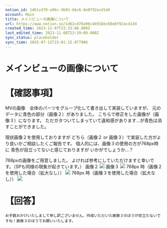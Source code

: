 ```yaml
---
notion_id: 1d61cd78-a96c-4b91-bbc6-8e8f92acd1d4
account: Main
title: メインビューの画像について
url: https://www.notion.so/1d61cd78a96c4b91bbc68e8f92acd1d4
created_time: 2023-11-07T23:33:00.000Z
last_edited_time: 2023-11-08T23:39:00.000Z
sync_status: placeholder
sync_time: 2025-07-12T15:01:15.077906
---
```

# メインビューの画像について

# 【確認事項】
MVの画像　全体のパーツをグループ化して書き出して実装していますが、
元のデータに青色の部分（画像２）がありました。
こちらで修正をした画像が（画像３）になります。
ただガタついてしまっていて違和感があります…が青色は消すことができました。

現状画像２を使用しておりますが
どちら（画像２ or 画像３）で実装した方がより良いかご相談したくご報告です。
個人的には、画像３の使用の方が768px時に 青色が目立ってないと感じておりますが
いかがでしょうか…？

768pxの画像をご用意しました。
よければ参考にしていただけますと幸いです。（SPも同様の現象が起きています。）
画像２
  ![](https://prod-files-secure.s3.us-west-2.amazonaws.com/736adce6-a3a4-4a64-9f74-d9aa055c96d2/aaf5b794-aa9d-41c7-9a65-8db15b3db2ed/mv1_pc.png?X-Amz-Algorithm=AWS4-HMAC-SHA256&X-Amz-Content-Sha256=UNSIGNED-PAYLOAD&X-Amz-Credential=ASIAZI2LB466Q63M4CMX%2F20250719%2Fus-west-2%2Fs3%2Faws4_request&X-Amz-Date=20250719T051547Z&X-Amz-Expires=3600&X-Amz-Security-Token=IQoJb3JpZ2luX2VjEIT%2F%2F%2F%2F%2F%2F%2F%2F%2F%2FwEaCXVzLXdlc3QtMiJHMEUCIBiRKgVpUrTtlxODCEgbYunlpsfDiB6Jxv%2BIVGRcdFz0AiEAzHs9mzOBPJI4CeExQUM8h8KgJ11xLuN03v7zvp%2BF4UUqiAQInf%2F%2F%2F%2F%2F%2F%2F%2F%2F%2FARAAGgw2Mzc0MjMxODM4MDUiDCygwLFXaoDtI7dqgyrcA9JSHXU5sYiZ99IJMHRFbQJV0MYqJ3498YZvHqO370RqiIG4oAhQT0SbrrToaQVfrelkrwPyquOiRL1hZTJiGOElcGEw4S1k8JrprRfXLFWNgs6y%2FswZk31cFmB40y3DJVED8Sh8f3hpQczz%2FJTQT5GDA%2B3TpRuB6HUsQd74r9bGBkgeHxJNB5qj1yiNy7coPhlRw%2FZTm06AE%2FnzHkUqwc%2FWOsWhdLVu%2FvgZebL%2FXT%2B9WAc0WQ8U17u8WWfIfu6PICJbcX7edJbU50pvH2YDRzBfFd%2BTIgleSjCO7zYdEUsJCm6k19Ze1Zw2H%2F8%2FTU%2BhX8kFRzBGentZL0SvBL8j3LuOa9YunvX9PY94%2B%2FGYhQ63OE7vtBCNbpQI586uqHzlfCTDgNLm3cA5%2BHhte%2BMnD17zjaSWSzNrNpqAH8leJGWP9Qt8bhE6qNBEq3VLf32xIJJOY0qhltuTOaygX2rMWENloNq%2BA%2BoDcQX0UMMbzDNakFtNMQgU0rxDumJZ%2BeM%2BdHivOfmKl5oGUjLX5qVK8lWaRlHiqYNN4K9M2oYKdVtVq00hIL6CP3I9oUG6GPJBu4ftwJxdTkL4LhsgtV7lyhYzVLYigzm%2F%2FGrkm4YD0RTEncGwtqHkYOi7Bus1MKyr7MMGOqUBtU%2FHxjaAEnTujQFz017qeK59IgkGo%2FEgP%2FLnH%2B7lxb8xKmgNogFp59LrLS95LmIKakg6MLR1wpYTcwKQoPAbUvi2%2BHZ3Vg3Rtw%2B3o6PqWLCNrJqA4Jbh9Mk1AbUm%2BVZ3eWAorLBhm4tlTzcnHuRiU5WMu%2FcmgwHPha5lNSMbWt%2FtSIzZ2A8NO3bAb%2FC%2Ba%2Bdh4cGtg5w6XRaqNGaU5ivIwuI1pv79&X-Amz-Signature=aaf2f2969b0bbab9e34fe1e1ee03d208c0305096b94d003033568415f4bddae2&X-Amz-SignedHeaders=host&x-amz-checksum-mode=ENABLED&x-id=GetObject)
画像３
  ![](https://prod-files-secure.s3.us-west-2.amazonaws.com/736adce6-a3a4-4a64-9f74-d9aa055c96d2/0e82731a-e21f-46ae-ba7b-7e5a6b94d8f2/%E3%82%B9%E3%82%AF%E3%83%AA%E3%83%BC%E3%83%B3%E3%82%B7%E3%83%A7%E3%83%83%E3%83%88_2023-11-06_22.21.40.png?X-Amz-Algorithm=AWS4-HMAC-SHA256&X-Amz-Content-Sha256=UNSIGNED-PAYLOAD&X-Amz-Credential=ASIAZI2LB4662XMJIMF5%2F20250719%2Fus-west-2%2Fs3%2Faws4_request&X-Amz-Date=20250719T051547Z&X-Amz-Expires=3600&X-Amz-Security-Token=IQoJb3JpZ2luX2VjEIT%2F%2F%2F%2F%2F%2F%2F%2F%2F%2FwEaCXVzLXdlc3QtMiJIMEYCIQDiEOcJVtAhgqHiaJ8yzDQLtyqsrOQLFNrSEuw37HbKQQIhAK79qWnhxzxoVR%2BAS0dP2%2Bz2yWFGTKm4mwJLFBaTgVnQKogECJ3%2F%2F%2F%2F%2F%2F%2F%2F%2F%2FwEQABoMNjM3NDIzMTgzODA1IgyfV%2BHUfn9Fn66D4%2FYq3AMmXxT2g1xKcRRehvFN4F8yoFoS2IFKbqM4rvF1zQbQSf93kerWZoTBPpN%2B%2BtmmGzgykvjyoLnpOTdxl8Q2CY4FMG6mJK7ArNeTqENqi%2FckrUiLkicAim912xkDnMn%2FG%2FxkZS562yu2%2FMDEJGl1ma%2BogoMgwF3MHjhpfGOT9quEEtqa%2F5CNaHzPQ1S8gGsT8SRMPgfgYJGae7jRDmpelc%2FUHWm0eKHPPYjrTZeTPwao2C9TXZIn61xZroDbVqOsteYAwOIYpkacEifn5sgotxS%2Bvg50JJOgimaFnNRk%2FvvJdLF23R3g%2F5E0ulLWrKwbLJrNdr3dfH12CIMi6BRRxHV3WukNP1guXfX7FT7SniJ30iT%2FQu1J7%2FBXJS2C09CntIjs%2BEs0Nl1lOn1cDdH6m3BqDedN3YfNzaUVpxFMIToyfeF71X5f7aatSdWu07MkZu3XOWQJgUoM0nfNMp1SbzgWM19fyTL50tnu258D%2FhKNUXZtVsURgdxetXAW%2BoTAEJcVSBpKFyGL6BTYkzR8immJAMlMLwbWTBgYxW3RXOkkbPkeXwFRE8z23c8jsNlMJr82C52CBLUytWToCyugF55TqsRRyPla8BHzg9Q%2BDDPpZ7S51yJYDI1lDdwcjjCVquzDBjqkASGMDpK4HFFKOddyJiiKeqxKPpQtWZbDzbVtb9UckyKn3kS%2BjO7lMNJe8KQAGXXnlToYYaC5cL1X5ao1O1pLnIImWNBBj0Fh7MmA0ud5AaLbEorgHdowsFr5nYwRQrOjh8vBCauChNPT6ZTyDw2fhN0LlsAReUKojeRyZCeKzMb3ZTy0HnDzQkHck2%2F8KkR5eWu6Zl%2F5ZLF67SmZQNkJArx7lyIE&X-Amz-Signature=02c38fdc4821f46b50a1ff3cb133eccf539d7ac9188637240f6332140c33f685&X-Amz-SignedHeaders=host&x-amz-checksum-mode=ENABLED&x-id=GetObject)
768px 時（画像２を使用した場合（拡大なし））
![](https://prod-files-secure.s3.us-west-2.amazonaws.com/736adce6-a3a4-4a64-9f74-d9aa055c96d2/aa94c81d-3c76-458d-9a0a-ad6d00adeeea/%E3%82%B9%E3%82%AF%E3%83%AA%E3%83%BC%E3%83%B3%E3%82%B7%E3%83%A7%E3%83%83%E3%83%88_2023-11-06_22.26.49.png?X-Amz-Algorithm=AWS4-HMAC-SHA256&X-Amz-Content-Sha256=UNSIGNED-PAYLOAD&X-Amz-Credential=ASIAZI2LB4663RZRHBQU%2F20250719%2Fus-west-2%2Fs3%2Faws4_request&X-Amz-Date=20250719T051546Z&X-Amz-Expires=3600&X-Amz-Security-Token=IQoJb3JpZ2luX2VjEIT%2F%2F%2F%2F%2F%2F%2F%2F%2F%2FwEaCXVzLXdlc3QtMiJHMEUCIQDRdo%2FtEFRCXL9my74Q5aQ5S%2BxGZpi4lUFWNmuZIpDqNwIgaLqKCauMoA3%2FaM1FF2zIOwqdmC9zY%2F8NJh5zQs2pv5wqiAQInf%2F%2F%2F%2F%2F%2F%2F%2F%2F%2FARAAGgw2Mzc0MjMxODM4MDUiDN2xwBCLlmdDX%2Fp6PCrcA5otiVr0UpsTiEBl%2F8hGx6NkjL5vT8bP%2BQ1Z7uDtN2KGH2%2BfOmx8nLKEoACUEEMlybfao9FP%2FJGNArmRATlmPd6IC8nDA8VthXVqYDbY1WLMJc%2B%2Fkq6oYILPJYv4sTeJNSm5BjJlTopYHtrKZJHDV4%2FbPpL%2Fo1wkOh%2B%2BSqXwJYUzW9NF3lCdyKGpUd8Zl7%2BAxk7zMx0RRbFDRxxfUKroZYt8fOrERhPe%2FF44QpkeRmdw2R1ebHuyhYydcUoEK%2B4126P0KRwGuxnhzN%2FWbNLN4ZlNl%2FfosjGxMWW6b3fSiFNvaFpnlYtiSc2BJDXzM8dHxStVVIcmHhocyALX6dI8%2Bbs0IyYPAKMp04IynlhgT9R4%2FGhOwQemaWOPDwXiLkzBQb3u5jlRAhbjmR5zx5Num%2FASrTekvW1e7b5s0QG%2Btdk5GGhIf92CE8vtvZu57tDkc5QaVKylmEloHVO1gzf0cHkbTfmqjEifRbDJ98G5lQqDMChNvW7Os3DSeRkN0Hohk59i4I5f1BmnxRgXwEkTKEFR3nu4XZPFZ0fhx%2F70YAHNwZ8i71b9QMtgFdO%2BLhslQxCetdSpM%2Bah%2FyWGMR4ZYfkzOKpONS3Uv2Rr2S64r9QOanJ0Rpm8CgHfO7opMP%2Bq7MMGOqUBj337uCjbIq4wZHedAtvK52ty87e31y10PttSKEdzs4tWtIXCQkFrQE3VPJZnUv5xI0f7I9h9IhLSpzJDE5DcgSw2omOeAg61GXQLQywWMGz4qETL%2FJNY0u1lQ8eXeKuNp3Fv76sZjIAiSY6%2Fc2ah14ntYerbGxQEWcs6FkVHR5tBQkR8l6cwkQ8rp9BZwviYzQRpx8PehIrzNT76UHTNUY%2Frvb8N&X-Amz-Signature=727c26d5e21196fe3a0e556529713d7de76200e59cc84693535431ad27b4097a&X-Amz-SignedHeaders=host&x-amz-checksum-mode=ENABLED&x-id=GetObject)
768px 時（画像３を使用した場合（拡大なし））
![](https://prod-files-secure.s3.us-west-2.amazonaws.com/736adce6-a3a4-4a64-9f74-d9aa055c96d2/95bbab76-48ce-45cb-a6b9-4231564019a0/%E3%82%B9%E3%82%AF%E3%83%AA%E3%83%BC%E3%83%B3%E3%82%B7%E3%83%A7%E3%83%83%E3%83%88_2023-11-06_22.25.08.png?X-Amz-Algorithm=AWS4-HMAC-SHA256&X-Amz-Content-Sha256=UNSIGNED-PAYLOAD&X-Amz-Credential=ASIAZI2LB4663RZRHBQU%2F20250719%2Fus-west-2%2Fs3%2Faws4_request&X-Amz-Date=20250719T051546Z&X-Amz-Expires=3600&X-Amz-Security-Token=IQoJb3JpZ2luX2VjEIT%2F%2F%2F%2F%2F%2F%2F%2F%2F%2FwEaCXVzLXdlc3QtMiJHMEUCIQDRdo%2FtEFRCXL9my74Q5aQ5S%2BxGZpi4lUFWNmuZIpDqNwIgaLqKCauMoA3%2FaM1FF2zIOwqdmC9zY%2F8NJh5zQs2pv5wqiAQInf%2F%2F%2F%2F%2F%2F%2F%2F%2F%2FARAAGgw2Mzc0MjMxODM4MDUiDN2xwBCLlmdDX%2Fp6PCrcA5otiVr0UpsTiEBl%2F8hGx6NkjL5vT8bP%2BQ1Z7uDtN2KGH2%2BfOmx8nLKEoACUEEMlybfao9FP%2FJGNArmRATlmPd6IC8nDA8VthXVqYDbY1WLMJc%2B%2Fkq6oYILPJYv4sTeJNSm5BjJlTopYHtrKZJHDV4%2FbPpL%2Fo1wkOh%2B%2BSqXwJYUzW9NF3lCdyKGpUd8Zl7%2BAxk7zMx0RRbFDRxxfUKroZYt8fOrERhPe%2FF44QpkeRmdw2R1ebHuyhYydcUoEK%2B4126P0KRwGuxnhzN%2FWbNLN4ZlNl%2FfosjGxMWW6b3fSiFNvaFpnlYtiSc2BJDXzM8dHxStVVIcmHhocyALX6dI8%2Bbs0IyYPAKMp04IynlhgT9R4%2FGhOwQemaWOPDwXiLkzBQb3u5jlRAhbjmR5zx5Num%2FASrTekvW1e7b5s0QG%2Btdk5GGhIf92CE8vtvZu57tDkc5QaVKylmEloHVO1gzf0cHkbTfmqjEifRbDJ98G5lQqDMChNvW7Os3DSeRkN0Hohk59i4I5f1BmnxRgXwEkTKEFR3nu4XZPFZ0fhx%2F70YAHNwZ8i71b9QMtgFdO%2BLhslQxCetdSpM%2Bah%2FyWGMR4ZYfkzOKpONS3Uv2Rr2S64r9QOanJ0Rpm8CgHfO7opMP%2Bq7MMGOqUBj337uCjbIq4wZHedAtvK52ty87e31y10PttSKEdzs4tWtIXCQkFrQE3VPJZnUv5xI0f7I9h9IhLSpzJDE5DcgSw2omOeAg61GXQLQywWMGz4qETL%2FJNY0u1lQ8eXeKuNp3Fv76sZjIAiSY6%2Fc2ah14ntYerbGxQEWcs6FkVHR5tBQkR8l6cwkQ8rp9BZwviYzQRpx8PehIrzNT76UHTNUY%2Frvb8N&X-Amz-Signature=0581640a5a1e733abd9db944e64e79ed17f0d06a6c4433a391d9e82a1ee00ff8&X-Amz-SignedHeaders=host&x-amz-checksum-mode=ENABLED&x-id=GetObject)
# 【回答】
```plain text
お手数おかけいたしまして申し訳ございません、作成いただいた画像３のほうが目立たないですね！画像３のほうでお願いいたします。
```